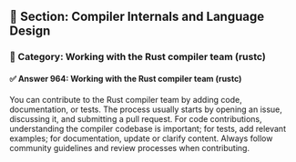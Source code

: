 ## 📘 Section: Compiler Internals and Language Design  
### 🔹 Category: Working with the Rust compiler team (rustc)  
#### ✅ Answer 964: Working with the Rust compiler team (rustc)

You can contribute to the Rust compiler team by adding code, documentation, or tests. The process usually starts by opening an issue, discussing it, and submitting a pull request. For code contributions, understanding the compiler codebase is important; for tests, add relevant examples; for documentation, update or clarify content. Always follow community guidelines and review processes when contributing.
